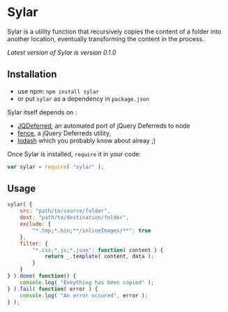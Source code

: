 # Sylar

Sylar is a utility function that recursively copies the content of a folder into another location, eventually transforming the content in the process.

_Latest version of Sylar is version 0.1.0_

## Installation

* use npm: `npm install sylar`
* or put `sylar` as a dependency in `package.json` 

Sylar itself depends on :
* [JQDeferred](http://github.com/jaubourg/jquery-deferred-for-node), an automated port of jQuery Deferreds to node
* [fence](http://github.com/jaubourg/fence), a jQuery Deferreds utility,
* [lodash](http://github.com/bestiejs/lodash) which you probably know about alreay ;)

Once Sylar is installed, `require` it in your code:

```javascript
var sylar = require( "sylar" );
```

## Usage

```javascript
sylar( {
	src: "path/to/source/folder",
	dest: "path/to/destination/folder",
	exclude: {
		"*.tmp;*.bin;**/inlineImages/**": true
	},
	filter: {
		"*.css;*.js;*.json": function( content ) {
			return _.template( content, data );
		}
	}
} ).done( function() {
	console.log( "Eveything has been copied" );
} ).fail( function( error ) {
	console.log( "An error occured", error );
} );
```
